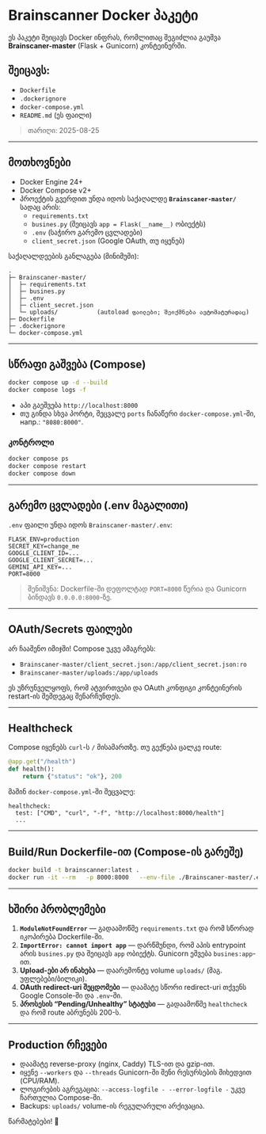 # Brainscanner Docker პაკეტი

ეს პაკეტი შეიცავს Docker ინფრას, რომლითაც შეგიძლია გაუშვა **Brainscaner-master** (Flask + Gunicorn) კონტეინერში.

## შეიცავს:
- `Dockerfile`
- `.dockerignore`
- `docker-compose.yml`
- `README.md` (ეს ფაილი)

> თარიღი: 2025-08-25

---

## მოთხოვნები
- Docker Engine 24+
- Docker Compose v2+
- პროექტის გვერდით უნდა იდოს საქაღალდე **`Brainscaner-master/`** სადაც არის:
  - `requirements.txt`
  - `busines.py` (შეიცავს `app = Flask(__name__)` ობიექტს)
  - `.env` (საჭირო გარემო ცვლადები)
  - `client_secret.json` (Google OAuth, თუ იყენებ)

საქაღალდეების განლაგება (მინიმუმი):
```
.
├─ Brainscaner-master/
│  ├─ requirements.txt
│  ├─ busines.py
│  ├─ .env
│  ├─ client_secret.json
│  └─ uploads/           (autoload ფაილები; შეიქმნება ავტომატურადაც)
├─ Dockerfile
├─ .dockerignore
└─ docker-compose.yml
```

---

## სწრაფი გაშვება (Compose)
```bash
docker compose up -d --build
docker compose logs -f
```

- აპი გაეშვება `http://localhost:8000`
- თუ გინდა სხვა პორტი, შეცვალე `ports` ჩანაწერი `docker-compose.yml`-ში, напр.: `"8080:8000"`.

### კონტროლი
```bash
docker compose ps
docker compose restart
docker compose down
```

---

## გარემო ცვლადები (.env მაგალითი)
`.env` ფაილი უნდა იდოს `Brainscaner-master/.env`:
```
FLASK_ENV=production
SECRET_KEY=change_me
GOOGLE_CLIENT_ID=...
GOOGLE_CLIENT_SECRET=...
GEMINI_API_KEY=...
PORT=8000
```

> შენიშვნა: Dockerfile-ში დეფოლტად `PORT=8000` წერია და Gunicorn ბინდავს `0.0.0.0:8000`-ზე.

---

## OAuth/Secrets ფაილები
არ ჩააშენო იმიჯში! Compose უკვე ამაგრებს:
- `Brainscaner-master/client_secret.json:/app/client_secret.json:ro`
- `Brainscaner-master/uploads:/app/uploads`

ეს უზრუნველყოფს, რომ ატვირთვები და OAuth კონფიგი კონტეინერის restart-ის შემდეგაც შენარჩუნდეს.

---

## Healthcheck
Compose იყენებს `curl`-ს `/` მისამართზე. თუ გექნება ცალკე route:
```python
@app.get("/health")
def health():
    return {"status": "ok"}, 200
```
მაშინ `docker-compose.yml`-ში შეცვალე:
```
healthcheck:
  test: ["CMD", "curl", "-f", "http://localhost:8000/health"]
  ...
```

---

## Build/Run Dockerfile-ით (Compose-ის გარეშე)
```bash
docker build -t brainscanner:latest .
docker run -it --rm   -p 8000:8000   --env-file ./Brainscaner-master/.env   -v $(pwd)/Brainscaner-master/client_secret.json:/app/client_secret.json:ro   -v $(pwd)/Brainscaner-master/uploads:/app/uploads   --name brainscanner   brainscanner:latest
```

---

## ხშირი პრობლემები
1) **`ModuleNotFoundError`** — გადაამოწმე `requirements.txt` და რომ სწორად იკოპირება Dockerfile-ში.  
2) **`ImportError: cannot import app`** — დარწმუნდი, რომ აპის entrypoint არის `busines.py` და შეიცავს `app` ობიექტს. Gunicorn ეშვება `busines:app`-ით.  
3) **Upload-ები არ ინახება** — დაარემონტე volume `uploads/` (მაგ. უფლებები/ბილიკი).  
4) **OAuth redirect-uri შეცდომები** — დაამატე სწორი redirect-uri თქვენს Google Console-ში და `.env`-ში.  
5) **პროსესის “Pending/Unhealthy” სტატუსი** — გადაამოწმე `healthcheck` და რომ route აბრუნებს 200-ს.  

---

## Production რჩევები
- დაამატე reverse-proxy (nginx, Caddy) TLS-ით და gzip-ით.
- იყენე `--workers` და `--threads` Gunicorn-ში შენი რესურსების მიხედვით (CPU/RAM).
- ლოგირების აგრეგაცია: `--access-logfile - --error-logfile -` უკვე ჩართულია Compose-ში.
- Backups: `uploads/` volume-ის რეგულარული არქივაცია.

წარმატებები! 🚀
